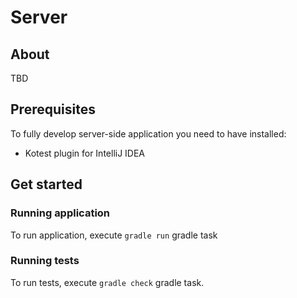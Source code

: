 # Server

## About

TBD

## Prerequisites

To fully develop server-side application you need to have installed:
- Kotest plugin for IntelliJ IDEA

## Get started

### Running application
To run application, execute `gradle run` gradle task

### Running tests
To run tests, execute `gradle check` gradle task.
